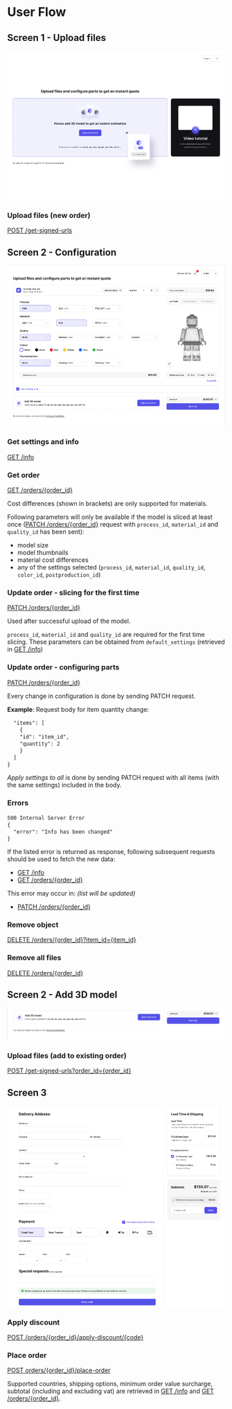 # User Flow

## Screen 1 - Upload files

![screen1](./screens/screen1.png)

### Upload files (new order)
[POST /get-signed-urls](../reference/ctq-widget-api.v1.yaml/paths/~1get-signed-urls/post)

## Screen 2 - Configuration

![screen2-1](./screens/screen2-1.png)

### Get settings and info

[GET /info](../reference/ctq-widget-api.v1.yaml/paths/~1info/get)

### Get order

[GET /orders/{order_id}](../reference/ctq-widget-api.v1.yaml/paths/~1orders~1%7Border_id%7D/get)

Cost differences (shown in brackets) are only supported for materials.

Following parameters will only be available if the model is sliced at least once ([PATCH /orders/{order_id}](../reference/ctq-widget-api.v1.yaml/paths/~1orders~1%7Border_id%7D/patch) request with ```process_id```, ```material_id``` and ```quality_id``` has been sent):
- model size
- model thumbnails
- material cost differences
- any of the settings selected (```process_id```, ```material_id```, ```quality_id```, ```color_id```, ```postproduction_id```)

### Update order - slicing for the first time

[PATCH /orders/{order_id}](../reference/ctq-widget-api.v1.yaml/paths/~1orders~1%7Border_id%7D/patch)

Used after successful upload of the model. 

```process_id```, ```material_id``` and ```quality_id```
are required for the first time slicing. These parameters can be obtained from ```default_settings``` (retrieved in [GET /info](../reference/ctq-widget-api.v1.yaml/paths/~1info/get))

### Update order - configuring parts

[PATCH /orders/{order_id}](../reference/ctq-widget-api.v1.yaml/paths/~1orders~1%7Border_id%7D/patch)

Every change in configuration is done by sending PATCH request. 

**Example**: Request body for item quantity change:
```{
  "items": [
    {
    "id": "item_id",
    "quantity": 2
    }     
  ]
}
```

*Apply settings to all* is done by sending PATCH request with all items (with the same settings) included in the body.

### Errors

```
500 Internal Server Error
{
  "error": "Info has been changed"
}
```

If the listed error is returned as response, following subsequent requests should be used to fetch the new data: 
- [GET /info](../reference/ctq-widget-api.v1.yaml/paths/~1info/get)
- [GET /orders/{order_id}](../reference/ctq-widget-api.v1.yaml/paths/~1orders~1%7Border_id%7D/get)

This error may occur in:
*(list will be updated)*
- [PATCH /orders/{order_id}](../reference/ctq-widget-api.v1.yaml/paths/~1orders~1%7Border_id%7D/patch)



### Remove object

[DELETE /orders/{order_id}?item_id={item_id}](../reference/ctq-widget-api.v1.yaml/paths/~1orders~1%7Border_id%7D/delete)

### Remove all files

[DELETE /orders/{order_id}](../reference/ctq-widget-api.v1.yaml/paths/~1orders~1%7Border_id%7D/delete)


## Screen 2 - Add 3D model

![screen2-2](./screens/screen2-2.png)

### Upload files (add to existing order)

[POST /get-signed-urls?order_id={order_id}](../reference/ctq-widget-api.v1.yaml/paths/~1get-signed-urls/post)


## Screen 3

![screen3](./screens/screen3.png)

### Apply discount

[POST /orders/{order_id}/apply-discount/{code}](../reference/ctq-widget-api.v1.yaml/paths/~1orders~1%7Border_id%7D~1apply-discount~1%7Bcode%7D/post)

### Place order

[POST orders/{order_id}/place-order](../reference/ctq-widget-api.v1.yaml/paths/~1orders~1%7Border_id%7D~1place-order/post)

Supported countries, shipping options, minimum order value surcharge, subtotal (including and excluding vat) are retrieved in [GET /info](../reference/ctq-widget-api.v1.yaml/paths/~1info/get) and [GET /orders/{order_id}](../reference/ctq-widget-api.v1.yaml/paths/~1orders~1%7Border_id%7D/get).
